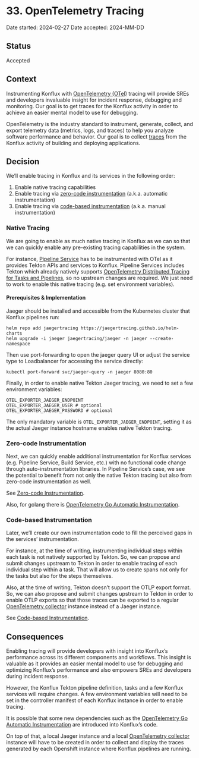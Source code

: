 # 33. OpenTelemetry Tracing

Date started: 2024-02-27
Date accepted: 2024-MM-DD

## Status

Accepted

## Context

Instrumenting Konflux with [OpenTelemetry (OTel)](https://opentelemetry.io/docs/) tracing will provide SREs and developers invaluable insight for incident response, debugging and monitoring. Our goal is to get traces for the Konflux activity in order to achieve an easier mental model to use for debugging.

OpenTelemetry is the industry standard to instrument, generate, collect, and export telemetry data (metrics, logs, and traces) to help you analyze software performance and behavior. Our goal is to collect [traces](https://opentelemetry.io/docs/concepts/signals/traces/) from the Konflux activity of building and deploying applications.

## Decision

We’ll enable tracing in Konflux and its services in the following order:

1. Enable native tracing capabilities
1. Enable tracing via [zero-code instrumentation](https://opentelemetry.io/docs/concepts/instrumentation/zero-code/) (a.k.a. automatic instrumentation)
1. Enable tracing via [code-based instrumentation](https://opentelemetry.io/docs/concepts/instrumentation/code-based/) (a.k.a. manual instrumentation)

### Native Tracing

We are going to enable as much native tracing in Konflux as we can so that we can quickly enable any pre-existing tracing capabilities in the system.

For instance, [Pipeline Service](https://github.com/redhat-appstudio/architecture/blob/main/architecture/pipeline-service.md) has to be instrumented with OTel as it provides Tekton APIs and services to Konflux. Pipeline Services includes Tekton which already natively supports [OpenTelemetry Distributed Tracing for Tasks and Pipelines](https://github.com/tektoncd/community/blob/main/teps/0124-distributed-tracing-for-tasks-and-pipelines.md), so no upstream changes are required. We just need to work to enable this native tracing (e.g. set environment variables).

#### Prerequisites & Implementation

Jaeger should be installed and accessible from the Kubernetes cluster that Konflux pipelines run:

```
helm repo add jaegertracing https://jaegertracing.github.io/helm-charts
helm upgrade -i jaeger jaegertracing/jaeger -n jaeger --create-namespace
```

Then use port-forwarding to open the jaeger query UI or adjust the service type to Loadbalancer for accessing the service directly:

```
kubectl port-forward svc/jaeger-query -n jaeger 8080:80
```

Finally, in order to enable native Tekton Jaeger tracing, we need to set a few environment variables:

```
OTEL_EXPORTER_JAEGER_ENDPOINT
OTEL_EXPORTER_JAEGER_USER # optional
OTEL_EXPORTER_JAEGER_PASSWORD # optional
```

The only mandatory variable is `OTEL_EXPORTER_JAEGER_ENDPOINT`, setting it as the actual Jaeger instance hostname enables native Tekton tracing.

### Zero-code Instrumentation

Next, we can quickly enable additional instrumentation for Konflux services (e.g. Pipeline Service, Build Service, etc.) with no functional code change through auto-instrumentation libraries. In Pipeline Service’s case, we see the potential to benefit from not only the native Tekton tracing but also from zero-code instrumentation as well.

See [Zero-code Instrumentation](https://opentelemetry.io/docs/concepts/instrumentation/zero-code/).

Also, for golang there is [OpenTelemetry Go Automatic Instrumentation](https://github.com/open-telemetry/opentelemetry-go-instrumentation).

### Code-based Instrumentation

Later, we’ll create our own instrumentation code to fill the perceived gaps in the services’ instrumentation.

For instance, at the time of writing, instrumenting individual steps within each task is not natively supported by Tekton. So, we can propose and submit changes upstream to Tekton in order to enable tracing of each individual step within a task. That will allow us to create spans not only for the tasks but also for the steps themselves.

Also, at the time of writing, Tekton doesn’t support the OTLP export format. So, we can also propose and submit changes upstream to Tekton in order to enable OTLP exports so that those traces can be exported to a regular [OpenTelemetry collector](https://opentelemetry.io/docs/collector/) instance instead of a Jaeger instance.

See [Code-based Instrumentation](https://opentelemetry.io/docs/concepts/instrumentation/code-based/).

## Consequences

Enabling tracing will provide developers with insight into Konflux’s performance across its different components and workflows. This insight is valuable as it provides an easier mental model to use for debugging and optimizing Konflux’s performance and also empowers SREs and developers during incident response.

However, the Konflux Tekton pipeline definition, tasks and a few Konflux services will require changes. A few environment variables will need to be set in the controller manifest of each Konflux instance in order to enable tracing.

It is possible that some new dependencies such as the [OpenTelemetry Go Automatic Instrumentation](https://github.com/open-telemetry/opentelemetry-go-instrumentation) are introduced into Konflux’s code.

On top of that, a local Jaeger instance and a local [OpenTelemetry collector](https://opentelemetry.io/docs/collector/) instance will have to be created in order to collect and display the traces generated by each Openshift instance where Konflux pipelines are running.
